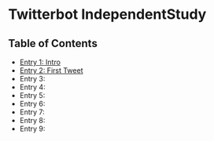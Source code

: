 # Twitterbot IndependentStudy

## Table of Contents

+ [Entry 1: Intro](entries/entry1-intro.md)
+ [Entry 2: First Tweet](entries/entry2-the-beginning.md)
+ Entry 3:
+ Entry 4:
+ Entry 5:
+ Entry 6:
+ Entry 7:
+ Entry 8:
+ Entry 9:
